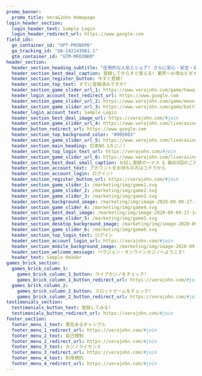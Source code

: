 ```yaml
---
promo_banner:
  promo_title: Vera&John Homepage
login_header_section:
  login_header_text: Sample Login
  login_header_redirect_url: https://www.google.com
field_ids:
  go_container_id: "OPT-PHSNXP6"
  ga_tracking_id: "UA-142143961-1"
  gtm_container_id: "GTM-MFD3NKM"
header_section:
  header_section_heading_subtitle: "圧倒的な人気とシェア! さらに安心・安全・楽しいの3拍子がばっちり揃う、業界ナンバーワンカジノで遊んじゃおう! "
  header_section_best_deal_caption: 登録してからすぐ使える! 業界一お得なビギナーズボーナスのおまけつき!
  header_section_register_button: 今すぐ登録!
  header_section_top_text: すでに登録済みですか?
  header_section_game_slider_url_1: https://www.verajohn.com/game/hawaiian-dream
  header_login_account_text_redirect_url: https://www.google.com
  header_section_game_slider_url_2: https://www.verajohn.com/game/moon-princess
  header_section_game_slider_url_3: https://www.verajohn.com/game/battle-dwarf
  header_login_account_text: Sample Login
  header_section_best_deal_image_url: https://verajohn.com/#join
  header_section_game_slider_url_4: https://www.verajohn.com/livecasino
  header_button_redirect_url: https://www.google.com
  header_section_top_background_color: "#005083"
  header_section_game_slider_url_5: https://www.verajohn.com/livecasino
  header_section_main_heading: 日本NO.1カジノ!
  header_section_top_login_text_url: https://verajohn.com/#join
  header_section_game_slider_url_6: https://www.verajohn.com/livecasino
  header_section_best_deal_small_caption: お試し登録ボーナス & 最初3回のご入金に合計最大$1000ボーナスをプレゼント!
  header_section_account_text: アカウントをお持ちの方はコチラから
  header_section_account_login: ログイン!
  header_section_register_button_url: https://verajohn.com/#join
  header_section_game_slider_1: /marketing/img/game1.svg
  header_section_game_slider_2: /marketing/img/game2.svg
  header_section_game_slider_3: /marketing/img/game3.svg
  header_section_background_image: /marketing/img/image-2020-09-09-17-14-48-442.png
  header_section_game_slider_4: /marketing/img/game4.svg
  header_section_best_deal_image: /marketing/img/image-2020-09-09-17-14-48-360.png
  header_section_game_slider_5: /marketing/img/game5.svg
  header_section_desktop_background_image: /marketing/img/image-2020-09-09-17-14-48-506.png
  header_section_game_slider_6: /marketing/img/game6.svg
  header_section_top_login_text: ログイン
  header_section_account_login_url: https://verajohn.com/#join
  header_section_mobile_background_image: /marketing/img/image-2020-09-09-17-14-48-442.png
  header_section_welcome_message: ベラジョン・オンラインカジノへようこそ!
  header_text: Sample Header
games_brick_section:
  games_brick_column_1:
    games_brick_column_1_button: ライブカジノをチェック!
    games_brick_column_1_button_redirect_url: https://verajohn.com/#join
  games_brick_column_2:
    games_brick_column_2_button: スロットゲームをチェック!
    games_brick_column_2_button_redirect_url: https://verajohn.com/#join
testimonials_section:
  testimonials_button_text: 登録してみる!
  testimonials_button_redirect_url: https://verajohn.com/#join
footer_section:
  footer_menu_1_text: 責任あるギャンブル
  footer_menu_1_redirect_url: https://verajohn.com/#join
  footer_menu_2_text: 自己規制
  footer_menu_2_redirect_url: https://verajohn.com/#join
  footer_menu_3_text: カジノライセンス
  footer_menu_3_redirect_url: https://verajohn.com/#join
  footer_menu_4_text: 利用規約
  footer_menu_4_redirect_url: https://verajohn.com/#join
---
```

